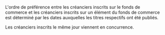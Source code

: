 L'ordre de préférence entre les créanciers inscrits sur le fonds de commerce et les créanciers inscrits sur un élément du fonds de commerce est déterminé par les dates auxquelles les titres respectifs ont été publiés.  

  

Les créanciers inscrits le même jour viennent en concurrence.

